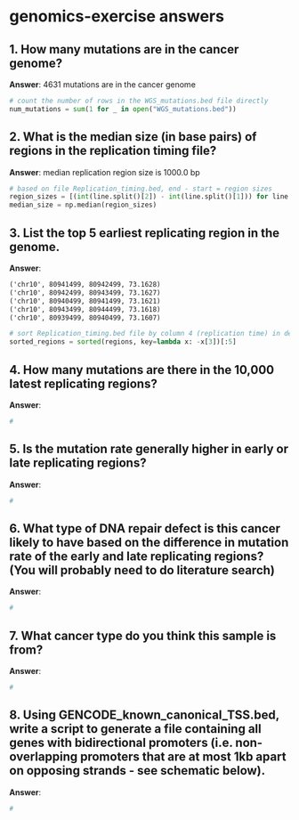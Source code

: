 # genomics-exercise answers


## 1. How many mutations are in the cancer genome?
**Answer**: 4631 mutations are in the cancer genome  
```python
# count the number of rows in the WGS_mutations.bed file directly 
num_mutations = sum(1 for _ in open("WGS_mutations.bed"))
```

## 2. What is the median size (in base pairs) of regions in the replication timing file?
**Answer**: median replication region size is 1000.0 bp  
```python
# based on file Replication_timing.bed, end - start = region sizes
region_sizes = [(int(line.split()[2]) - int(line.split()[1])) for line in open("Replication_timing.bed")]
median_size = np.median(region_sizes)
```

## 3. List the top 5 earliest replicating region in the genome.
**Answer**: 
```txt
('chr10', 80941499, 80942499, 73.1628)
('chr10', 80942499, 80943499, 73.1627)
('chr10', 80940499, 80941499, 73.1621)
('chr10', 80943499, 80944499, 73.1618)
('chr10', 80939499, 80940499, 73.1607)
```
```python
# sort Replication_timing.bed file by column 4 (replication time) in descending order, take the first 5 rows  
sorted_regions = sorted(regions, key=lambda x: -x[3])[:5]
```

## 4. How many mutations are there in the 10,000 latest replicating regions?
**Answer**: 
```python
# 

```

## 5. Is the mutation rate generally higher in early or late replicating regions?
**Answer**: 
```python
# 

```

## 6. What type of DNA repair defect is this cancer likely to have based on the difference in mutation rate of the early and late replicating regions? (You will probably need to do literature search)
**Answer**: 
```python
# 

```

## 7. What cancer type do you think this sample is from?
**Answer**: 
```python
# 

```

## 8. Using GENCODE_known_canonical_TSS.bed, write a script to generate a file containing all genes with bidirectional promoters (i.e. non-overlapping promoters that are at most 1kb apart on opposing strands - see schematic below).
**Answer**: 
```python
# 

```
